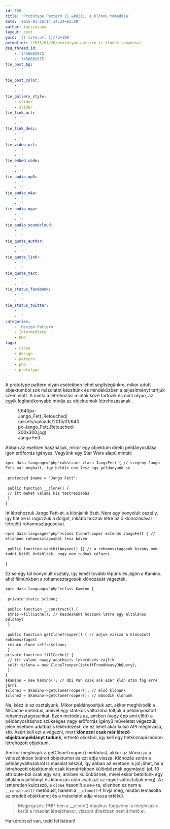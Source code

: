 ```yaml
---
id: 188
title: 'Prototype Pattern II &#8211; A klónok támadása'
date: '2015-01-26T14:14:24+01:00'
author: tacsiazuma
layout: post
guid: '{{ site.url }}/?p=188'
permalink: /2015/01/26/prototype-pattern-ii-klonok-tamadasa/
dsq_thread_id:
    - '3456602975'
    - '3456602975'
tie_post_bg:
    - ''
    - ''
tie_post_color:
    - ''
    - ''
tie_gallery_style:
    - slider
    - slider
tie_link_url:
    - ''
    - ''
tie_link_desc:
    - ''
    - ''
tie_video_url:
    - ''
    - ''
tie_embed_code:
    - ''
    - ''
tie_audio_mp3:
    - ''
    - ''
tie_audio_m4a:
    - ''
    - ''
tie_audio_oga:
    - ''
    - ''
tie_audio_soundcloud:
    - ''
    - ''
tie_quote_author:
    - ''
    - ''
tie_quote_link:
    - ''
    - ''
tie_quote_text:
    - ''
    - ''
tie_status_facebook:
    - ''
    - ''
tie_status_twitter:
    - ''
    - ''
categories:
    - 'Design Pattern'
    - Intermediate
    - PHP
tags:
    - clone
    - design
    - pattern
    - php
    - prototype
---
```


A prototype pattern olyan esetekben lehet segítségünkre, mikor adott objektumból sok másolatot készítünk és mindeközben a teljesítményt tartjuk szem előtt. A minta a létrehozási minták közé tartozik és mint olyan, az egyik leghatékonyabb módja az objektumok létrehozásának.

<figure aria-describedby="caption-attachment-189" class="wp-caption aligncenter" id="attachment_189" style="width: 200px">![640px-Jango_Fett_Retouched](assets/uploads/2015/01/640px-Jango_Fett_Retouched-200x300.jpg)<figcaption class="wp-caption-text" id="caption-attachment-189">Jango Fett</figcaption></figure>

Abban az esetben használjuk, mikor egy objektum direkt példányosítása igen erőforrás igényes. Vegyünk egy Star Wars alapú mintát:

```
<pre data-language="php">abstract class JangoFett { // szegény Jango Fett már meghalt, így belőle nem lesz egy példányunk se
 
 protected $name = "Jango Fett";
 
 public function __clone() {
 // itt mehet valami kis testreszabás
 }
}
```

Itt létrehoztuk Jango Fett-et, a klónjaink ősét. Nem egy bonyolult osztály, így hát ne is ragozzuk a dolgot, inkább hozzuk létre az ő klónozásával létrejött rohamosztagosokat.

```
<pre data-language="php">class CloneTrooper extends JangoFett { // ellenben rohamosztagosból lesz bőven
 
 public function cantHitAnyone() {} // a rohamosztagosok bizony nem tudni kitől örökölték, hogy nem tudnak célozni 
 
}
```

Ez se egy túl bonyolult osztály, így ismét tovább lépünk és jöjjön a Kamino, ahol filmünkben a rohamosztagosok klónozását végezték.

```
<pre data-language="php">class Kamino {
 
 private static $clone;
 
 public function __construct() {
 $this->fillCache(); // kezdésként hozzunk létre egy általános példányt 
 } 
 
 public function getCloneTrooper() { // adjuk vissza a klónozott rohamosztagost
 return clone self::$clone;
 }
private function fillCache() {
 // itt valami naagy adatbázis lekérdezés zajlik
 self::$clone = new CloneTrooper($stuffFromAHeavyDbQuery);
 }
}
$kamino = new Kamino(); // Obi Van csak sok ezer klón után fog erre járni
$clone1 = $kamino->getCloneTrooper(); // első klónunk
$clone2 = $kamino->getCloneTrooper(); // második klónunk
```

Na, kész is az osztályunk. Mikor példányosítjuk azt, akkor meghívódik a fillCache metódus, amivel egy statikus változóba töltjük a példányosított rohamosztagosunkat. Ezen metódus az, amiben (vagy épp ami előtt) a példányosításhoz szükséges nagy erőforrás igényű műveletet végezzük, jelen esetben adatbázis lekérdezést, de ez lehet akár külső API meghívása, stb. Azért kell ezt elvégezni, mert **klónozni csak már létező objektumpéldányt tudunk**, érthető okokból, így kell egy hétköznapi módon létrehozott objektum.

Amikor meghívjuk a getCloneTrooper() metódust, akkor az klónozza a változónkban letárolt objektumot és ezt adja vissza. Klónozás során a példányváltozókról is másolat készül, így abban az esetben is jól jöhet, ha a létrehozott objektumok csak kismértékben különböznek egymástól (pl. 10 attribute-ból csak egy van, amiben különböznek, mivel ekkor betöltünk egy általános példányt és klónozás után csak azt az egyet változtatjuk meg). Az ismeretlen kulcsszó, a `clone` hasonlít a `new`-ra, ellenben ez nem a `__construct()` metódust, hanem a `__clone()`-t hívja meg, miután lemásolta az eredeti objektumot és a másolatot adja vissza értékül.

> Megjegyzés: PHP-ben a \_\_clone() mágikus függvény is meghívásra kerül a másolat létrejöttekor, viszont direktben nem érhető el.

Ha kérdésed van, tedd fel bátran!